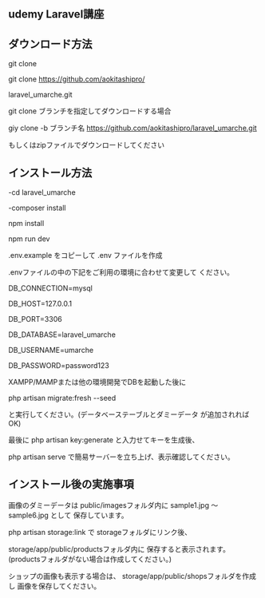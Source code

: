 ## udemy Laravel講座

## ダウンロード方法

git clone

git clone https://github.com/aokitashipro/

laravel_umarche.git


git clone ブランチを指定してダウンロードする場合

giy clone -b ブランチ名 https://github.com/aokitashipro/laravel_umarche.git


もしくはzipファイルでダウンロードしてください

## インストール方法

-cd laravel_umarche

-composer install

npm install

npm run dev


.env.example をコピーして .env ファイルを作成

.envファイルの中の下記をご利用の環境に合わせて変更して
ください。


DB_CONNECTION=mysql

DB_HOST=127.0.0.1

DB_PORT=3306

DB_DATABASE=laravel_umarche

DB_USERNAME=umarche

DB_PASSWORD=password123


XAMPP/MAMPまたは他の環境開発でDBを起動した後に

php artisan migrate:fresh --seed

と実行してください。(データベーステーブルとダミーデータ
が追加されればOK)

最後に
php artisan key:generate
と入力せてキーを生成後、

php artisan serve
で簡易サーバーを立ち上げ、表示確認してください。

## インストール後の実施事項

画像のダミーデータは
public/imagesフォルダ内に
sample1.jpg ～ sample6.jpg として
保存しています。

php artisan storage:link で
storageフォルダにリンク後、

storage/app/public/productsフォルダ内に
保存すると表示されます。
(productsフォルダがない場合は作成してください。)

ショップの画像も表示する場合は、
storage/app/public/shopsフォルダを作成し
画像を保存してください。
